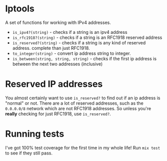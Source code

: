 # Iptools

A set of functions for working with IPv4 addresses.

* `is_ipv4?(string)` - checks if a string is an ipv4 address
* `is_rfc1918?(string)` - checks if a string is an RFC1918 reserved address
* `is_reserved?(string)` - checks if a string is any kind of reserved address.
complete than just RFC1918.
* `to_integer(string)` - convert ip address string to integer.
* `is_between(string, string, string)` - checks if the first ip address is
between the next two addresses (inclusive)

# Reserved IP addresses
You almost certainly want to use `is_reserved?` to find out if an ip address is
"normal" or not. There are a lot of reserved addresses, such as the `0.0.0.0/8`
network which are not RFC1918 addresses. So unless you're **really** checking
for just RFC1918, use `is_reserved?`.

# Running tests
I've got 100% test coverage for the first time in my whole life! Run `mix test`
to see if they still pass.
